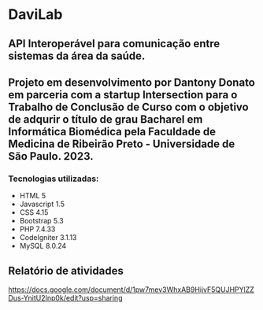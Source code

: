 # DaviLab
## API Interoperável para comunicação entre sistemas da área da saúde.
## Projeto em desenvolvimento por Dantony Donato em parceria com a startup Intersection para o Trabalho de Conclusão de Curso com o objetivo de adqurir o título de grau Bacharel em Informática Biomédica pela Faculdade de Medicina de Ribeirão Preto - Universidade de São Paulo. 2023.
### Tecnologias utilizadas:
- HTML 5
- Javascript 1.5
- CSS 4.15
- Bootstrap 5.3
- PHP 7.4.33
- CodeIgniter 3.1.13
- MySQL 8.0.24

## Relatório de atividades
https://docs.google.com/document/d/1pw7mev3WhxAB9HijvF5QUJHPYlZZDus-YnitU2Inp0k/edit?usp=sharing